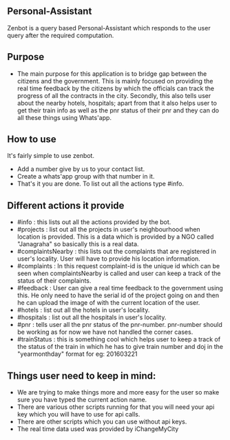 ## Personal-Assistant
Zenbot is a query based Personal-Assistant which responds to the user query after the required computation.

## Purpose
 - The main purpose for this application is to bridge gap between the citizens and the government. This is mainly focused on providing the real time feedback by the citizens by which the officials can track the progress of all the contracts in the city.
 Secondly, this also tells user about the nearby hotels, hospitals; apart from that it also helps user to get their train info as well as the pnr status of their pnr and they can do all these things using Whats'app.

## How to use
 It's fairly simple to use zenbot.
 - Add a number give by us to your contact list.
 - Create a whats'app group with that number in it.
 - That's it you are done. To list out all the actions type #info.

## Different actions it provide
 - #info : this lists out all the actions provided by the bot.
 - #projects : list out all the projects in user's neighbourhood when location is provided. This is a data which is provided by a NGO called "Janagraha" so basically this is a real data.
 - #complaintsNearby : this lists out the complaints that are registered in user's locality. User will have to provide his location information.
 - #complaints <complaint-id> : In this request complaint-id is the unique id which can be seen when complaintsNearby is called and user can keep a track of the status of their complaints.
 - #feedback <Seriol No.> : User can give a real time feedback to the government using this. He only need to have the serial id of the project going on and then he can upload the image of with the current location of the user.
 - #hotels : list out all the hotels in user's locality.
 - #hospitals : list out all the hospitals in user's locality.
 - #pnr <pnr-number> : tells user all the pnr status of the pnr-number. pnr-number should be working as for now we have not handled the corner cases.
 - #trainStatus <train number> <doj yearmonthday> : this is something cool which helps user to keep a track of the status of the train in which he has to give train number and doj in the "yearmonthday" format for eg: 201603221

## Things user need to keep in mind:
 - We are trying to make things more and more easy for the user so make sure you have typed the current action name.
 - There are various other scripts running for that you will need your api key which you will have to use for api calls.
 - There are other scripts which you can use without api keys.
 - The real time data used was provided by iChangeMyCity
